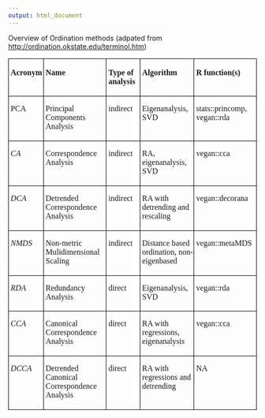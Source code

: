 ```yaml
---
output: html_document
---
```



Overview of Ordination methods (adpated from <http://ordination.okstate.edu/terminol.htm>)


<table width="762" cellpadding="4" cellspacing="0">
    <col width="80">
	<col width="200">
	<col width="117">
	<col width="175">
	<col width="147">
	<tr valign="top">
		<td width="80" style="border-top: 1px solid #000000; border-bottom: 1px solid #000000; border-left: 1px solid #000000; border-right: none; padding-top: 0.04in; padding-bottom: 0.04in; padding-left: 0.04in; padding-right: 0in">
			<p><font face="Liberation Serif, serif"><b>Acronym</b></font></p>
		</td>
		<td width="200" style="border-top: 1px solid #000000; border-bottom: 1px solid #000000; border-left: 1px solid #000000; border-right: none; padding-top: 0.04in; padding-bottom: 0.04in; padding-left: 0.04in; padding-right: 0in">
			<p><font face="Liberation Serif, serif"><b>Name</b></font></p>
		</td>
		<td width="117" style="border-top: 1px solid #000000; border-bottom: 1px solid #000000; border-left: 1px solid #000000; border-right: none; padding-top: 0.04in; padding-bottom: 0.04in; padding-left: 0.04in; padding-right: 0in">
			<p><font face="Liberation Serif, serif"><b>Type of analysis</b></font></p>
		</td>
		<td width="175" style="border-top: 1px solid #000000; border-bottom: 1px solid #000000; border-left: 1px solid #000000; border-right: none; padding-top: 0.04in; padding-bottom: 0.04in; padding-left: 0.04in; padding-right: 0in">
			<p><font face="Liberation Serif, serif"><b>Algorithm</b></font></p>
		</td>
		<td width="147" style="border: 1px solid #000000; padding: 0.04in">
			<p><font face="Liberation Serif, serif"><b>R function(s)</b></font></p>
		</td>
	</tr>
	<tr valign="top">
		<td width="80" style="border-top: none; border-bottom: 1px solid #000000; border-left: 1px solid #000000; border-right: none; padding-top: 0in; padding-bottom: 0.04in; padding-left: 0.04in; padding-right: 0in">
			<p><font face="Liberation Serif, serif">PCA</font></p>
		</td>
		<td width="200" style="border-top: none; border-bottom: 1px solid #000000; border-left: 1px solid #000000; border-right: none; padding-top: 0in; padding-bottom: 0.04in; padding-left: 0.04in; padding-right: 0in">
			<p><font face="Liberation Serif, serif"><font size="3" style="font-size: 12pt">Principal
			Components Analysis</font></font></p>
		</td>
		<td width="117" style="border-top: none; border-bottom: 1px solid #000000; border-left: 1px solid #000000; border-right: none; padding-top: 0in; padding-bottom: 0.04in; padding-left: 0.04in; padding-right: 0in">
			<p><font face="Liberation Serif, serif"><font size="3" style="font-size: 12pt">indirect</font></font></p>
		</td>
		<td width="175" style="border-top: none; border-bottom: 1px solid #000000; border-left: 1px solid #000000; border-right: none; padding-top: 0in; padding-bottom: 0.04in; padding-left: 0.04in; padding-right: 0in">
			<p><font face="Liberation Serif, serif"><font size="3" style="font-size: 12pt">Eigenanalysis,
			SVD</font></font></p>
		</td>
		<td width="147" style="border-top: none; border-bottom: 1px solid #000000; border-left: 1px solid #000000; border-right: 1px solid #000000; padding-top: 0in; padding-bottom: 0.04in; padding-left: 0.04in; padding-right: 0.04in">
			<p><font face="Liberation Serif, serif">stats::princomp,
			vegan::rda</font></p>
		</td>
	</tr>
	<tr valign="top">
		<td width="80" style="border-top: none; border-bottom: 1px solid #000000; border-left: 1px solid #000000; border-right: none; padding-top: 0in; padding-bottom: 0.04in; padding-left: 0.04in; padding-right: 0in">
			<p><font face="Liberation Serif, serif"><font size="3" style="font-size: 12pt"><i>CA</i></font></font></p>
		</td>
		<td width="200" style="border-top: none; border-bottom: 1px solid #000000; border-left: 1px solid #000000; border-right: none; padding-top: 0in; padding-bottom: 0.04in; padding-left: 0.04in; padding-right: 0in">
			<p><font face="Liberation Serif, serif"><font size="3" style="font-size: 12pt">Correspondence
			Analysis</font></font></p>
		</td>
		<td width="117" style="border-top: none; border-bottom: 1px solid #000000; border-left: 1px solid #000000; border-right: none; padding-top: 0in; padding-bottom: 0.04in; padding-left: 0.04in; padding-right: 0in">
			<p><font face="Liberation Serif, serif"><font size="3" style="font-size: 12pt">indirect</font></font></p>
		</td>
		<td width="175" style="border-top: none; border-bottom: 1px solid #000000; border-left: 1px solid #000000; border-right: none; padding-top: 0in; padding-bottom: 0.04in; padding-left: 0.04in; padding-right: 0in">
			<p><font face="Liberation Serif, serif"><font size="3" style="font-size: 12pt">RA,
			eigenanalysis, SVD</font></font></p>
		</td>
		<td width="147" style="border-top: none; border-bottom: 1px solid #000000; border-left: 1px solid #000000; border-right: 1px solid #000000; padding-top: 0in; padding-bottom: 0.04in; padding-left: 0.04in; padding-right: 0.04in">
			<p><font face="Liberation Serif, serif">vegan::cca</font></p>
		</td>
	</tr>
	<tr valign="top">
		<td width="80" style="border-top: none; border-bottom: 1px solid #000000; border-left: 1px solid #000000; border-right: none; padding-top: 0in; padding-bottom: 0.04in; padding-left: 0.04in; padding-right: 0in">
			<p><font face="Liberation Serif, serif"><font size="3" style="font-size: 12pt"><i>DCA</i></font></font></p>
		</td>
		<td width="200" style="border-top: none; border-bottom: 1px solid #000000; border-left: 1px solid #000000; border-right: none; padding-top: 0in; padding-bottom: 0.04in; padding-left: 0.04in; padding-right: 0in">
			<p><font face="Liberation Serif, serif"><font size="3" style="font-size: 12pt">Detrended
			Correspondence Analysis</font></font></p>
		</td>
		<td width="117" style="border-top: none; border-bottom: 1px solid #000000; border-left: 1px solid #000000; border-right: none; padding-top: 0in; padding-bottom: 0.04in; padding-left: 0.04in; padding-right: 0in">
			<p><font face="Liberation Serif, serif"><font size="3" style="font-size: 12pt">indirect</font></font></p>
		</td>
		<td width="175" style="border-top: none; border-bottom: 1px solid #000000; border-left: 1px solid #000000; border-right: none; padding-top: 0in; padding-bottom: 0.04in; padding-left: 0.04in; padding-right: 0in">
			<p><font face="Liberation Serif, serif"><font size="3" style="font-size: 12pt">RA
			with detrending and rescaling</font></font></p>
		</td>
		<td width="147" style="border-top: none; border-bottom: 1px solid #000000; border-left: 1px solid #000000; border-right: 1px solid #000000; padding-top: 0in; padding-bottom: 0.04in; padding-left: 0.04in; padding-right: 0.04in">
			<p style="font-variant: normal; font-style: normal; font-weight: normal; widows: 2; orphans: 2">
			<font face="Liberation Serif, serif"><font size="3" style="font-size: 12pt">vegan::decorana</font></font></p>
		</td>
	</tr>
	<tr valign="top">
		<td width="80" style="border-top: none; border-bottom: 1px solid #000000; border-left: 1px solid #000000; border-right: none; padding-top: 0in; padding-bottom: 0.04in; padding-left: 0.04in; padding-right: 0in">
			<p><font face="Liberation Serif, serif"><font size="3" style="font-size: 12pt"><i>NMDS</i></font></font></p>
		</td>
		<td width="200" style="border-top: none; border-bottom: 1px solid #000000; border-left: 1px solid #000000; border-right: none; padding-top: 0in; padding-bottom: 0.04in; padding-left: 0.04in; padding-right: 0in">
			<p><font face="Liberation Serif, serif">Non-metric Mulidimensional
			Scaling</font></p>
		</td>
		<td width="117" style="border-top: none; border-bottom: 1px solid #000000; border-left: 1px solid #000000; border-right: none; padding-top: 0in; padding-bottom: 0.04in; padding-left: 0.04in; padding-right: 0in">
			<p><font face="Liberation Serif, serif"><font size="3" style="font-size: 12pt">indirect</font></font></p>
		</td>
		<td width="175" style="border-top: none; border-bottom: 1px solid #000000; border-left: 1px solid #000000; border-right: none; padding-top: 0in; padding-bottom: 0.04in; padding-left: 0.04in; padding-right: 0in">
			<p><font face="Liberation Serif, serif">Distance based ordination,
			non-eigenbased</font></p>
		</td>
		<td width="147" style="border-top: none; border-bottom: 1px solid #000000; border-left: 1px solid #000000; border-right: 1px solid #000000; padding-top: 0in; padding-bottom: 0.04in; padding-left: 0.04in; padding-right: 0.04in">
			<p style="font-variant: normal; font-style: normal; font-weight: normal; widows: 2; orphans: 2">
			<font face="Liberation Serif, serif"><font size="3" style="font-size: 12pt">vegan::metaMDS</font></font></p>
		</td>
	</tr>
	<tr valign="top">
		<td width="80" style="border-top: none; border-bottom: 1px solid #000000; border-left: 1px solid #000000; border-right: none; padding-top: 0in; padding-bottom: 0.04in; padding-left: 0.04in; padding-right: 0in">
			<p><font face="Liberation Serif, serif"><font size="3" style="font-size: 12pt"><i>RDA</i></font></font></p>
		</td>
		<td width="200" style="border-top: none; border-bottom: 1px solid #000000; border-left: 1px solid #000000; border-right: none; padding-top: 0in; padding-bottom: 0.04in; padding-left: 0.04in; padding-right: 0in">
			<p><font face="Liberation Serif, serif"><font size="3" style="font-size: 12pt">Redundancy
			Analysis</font></font></p>
		</td>
		<td width="117" style="border-top: none; border-bottom: 1px solid #000000; border-left: 1px solid #000000; border-right: none; padding-top: 0in; padding-bottom: 0.04in; padding-left: 0.04in; padding-right: 0in">
			<p><font face="Liberation Serif, serif"><font size="3" style="font-size: 12pt">direct</font></font></p>
		</td>
		<td width="175" style="border-top: none; border-bottom: 1px solid #000000; border-left: 1px solid #000000; border-right: none; padding-top: 0in; padding-bottom: 0.04in; padding-left: 0.04in; padding-right: 0in">
			<p><font face="Liberation Serif, serif"><font size="3" style="font-size: 12pt">Eigenanalysis,
			SVD</font></font></p>
		</td>
		<td width="147" style="border-top: none; border-bottom: 1px solid #000000; border-left: 1px solid #000000; border-right: 1px solid #000000; padding-top: 0in; padding-bottom: 0.04in; padding-left: 0.04in; padding-right: 0.04in">
			<p><font face="Liberation Serif, serif">vegan::rda</font></p>
		</td>
	</tr>
	<tr valign="top">
		<td width="80" style="border-top: none; border-bottom: 1px solid #000000; border-left: 1px solid #000000; border-right: none; padding-top: 0in; padding-bottom: 0.04in; padding-left: 0.04in; padding-right: 0in">
			<p><font face="Liberation Serif, serif"><font size="3" style="font-size: 12pt"><i>CCA</i></font></font></p>
		</td>
		<td width="200" style="border-top: none; border-bottom: 1px solid #000000; border-left: 1px solid #000000; border-right: none; padding-top: 0in; padding-bottom: 0.04in; padding-left: 0.04in; padding-right: 0in">
			<p><font face="Liberation Serif, serif"><font size="3" style="font-size: 12pt">Canonical
			Correspondence Analysis</font></font></p>
		</td>
		<td width="117" style="border-top: none; border-bottom: 1px solid #000000; border-left: 1px solid #000000; border-right: none; padding-top: 0in; padding-bottom: 0.04in; padding-left: 0.04in; padding-right: 0in">
			<p><font face="Liberation Serif, serif"><font size="3" style="font-size: 12pt">direct</font></font></p>
		</td>
		<td width="175" style="border-top: none; border-bottom: 1px solid #000000; border-left: 1px solid #000000; border-right: none; padding-top: 0in; padding-bottom: 0.04in; padding-left: 0.04in; padding-right: 0in">
			<p><font face="Liberation Serif, serif"><font size="3" style="font-size: 12pt">RA
			with regressions, eigenanalysis</font></font></p>
		</td>
		<td width="147" style="border-top: none; border-bottom: 1px solid #000000; border-left: 1px solid #000000; border-right: 1px solid #000000; padding-top: 0in; padding-bottom: 0.04in; padding-left: 0.04in; padding-right: 0.04in">
			<p><font face="Liberation Serif, serif">vegan::cca</font></p>
		</td>
	</tr>
	<tr valign="top">
		<td width="80" style="border-top: none; border-bottom: 1px solid #000000; border-left: 1px solid #000000; border-right: none; padding-top: 0in; padding-bottom: 0.04in; padding-left: 0.04in; padding-right: 0in">
			<p><font face="Liberation Serif, serif"><font size="3" style="font-size: 12pt"><i>DCCA</i></font></font></p>
		</td>
		<td width="200" style="border-top: none; border-bottom: 1px solid #000000; border-left: 1px solid #000000; border-right: none; padding-top: 0in; padding-bottom: 0.04in; padding-left: 0.04in; padding-right: 0in">
			<p><font face="Liberation Serif, serif"><font size="3" style="font-size: 12pt">Detrended
			Canonical Correspondence Analysis</font></font></p>
		</td>
		<td width="117" style="border-top: none; border-bottom: 1px solid #000000; border-left: 1px solid #000000; border-right: none; padding-top: 0in; padding-bottom: 0.04in; padding-left: 0.04in; padding-right: 0in">
			<p><font face="Liberation Serif, serif"><font size="3" style="font-size: 12pt">direct</font></font></p>
		</td>
		<td width="175" style="border-top: none; border-bottom: 1px solid #000000; border-left: 1px solid #000000; border-right: none; padding-top: 0in; padding-bottom: 0.04in; padding-left: 0.04in; padding-right: 0in">
			<p><font face="Liberation Serif, serif"><font size="3" style="font-size: 12pt">RA
			with regressions and detrending</font></font></p>
		</td>
		<td width="147" style="border-top: none; border-bottom: 1px solid #000000; border-left: 1px solid #000000; border-right: 1px solid #000000; padding-top: 0in; padding-bottom: 0.04in; padding-left: 0.04in; padding-right: 0.04in">
			<p><font face="Liberation Serif, serif">NA</font></p>
		</td>
	</tr>
</table>
